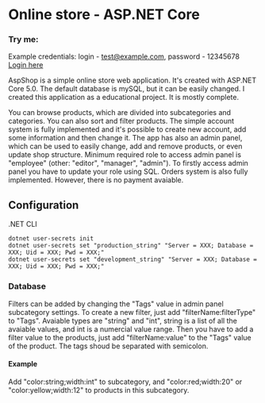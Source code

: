 # Online store - ASP.NET Core

### Try me:
Example credentials: login - test@example.com, password - 12345678
[Login here](https://shop.knasuta.me/account/login)

AspShop is a simple online store web application. It's created with ASP.NET Core 5.0. The default database is mySQL, but it can be easily changed. 
I created this application as a educational project. It is mostly complete. 

You can browse products, which are divided into subcategories and categories. You can also sort and filter products. The simple account system is fully implemented and it's possible to create new account,
add some information and then change it. The app has also an admin panel, which can be used to easily change, add and remove products, or even update
shop structure. Minimum required role to access admin panel is "employee" (other: "editor", "manager", "admin"). To firstly access admin panel you have to 
update your role using SQL. Orders system is also fully implemented. However, there is no payment avaiable. 


## Configuration

.NET CLI
```
dotnet user-secrets init
dotnet user-secrets set "production_string" "Server = XXX; Database = XXX; Uid = XXX; Pwd = XXX;"
dotnet user-secrets set "development_string" "Server = XXX; Database = XXX; Uid = XXX; Pwd = XXX;"
```

### Database 
Filters can be added by changing the "Tags" value in admin panel subcategory settings. To create a new filter, just add "filterName:filterType" to "Tags".
Avaiable types are "string" and "int", string is a list of all the avaiable values, and int is a numercial value range. 
Then you have to add a filter value to the products, just add "filterName:value" to the "Tags" value of the product.
The tags shoud be separated with semicolon.

#### Example
Add "color:string;width:int" to subcategory, and "color:red;width:20" or "color:yellow;width:12" to products in this subcategory.
